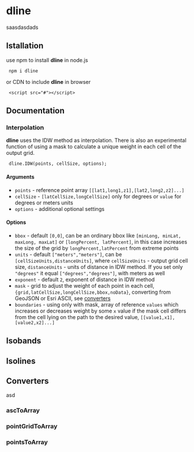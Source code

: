 # dline
saasdasdads
## Istallation
  use npm to install **dline** in node.js 
```
 npm i dline
```
 or CDN to include **dline** in browser
```
 <script src="#"></script>
```
## Documentation

### Interpolation

  **dline** uses the IDW method as interpolation. There is also an experimental function of using a mask to calculate a unique weight in each cell of the output grid.

```
 dline.IDW(points, cellSize, options);
```
#### Arguments
 - `points` - reference point array `[[lat1,long1,z1],[lat2,long2,z2]...]`
 - `cellSize` - `[latCellSize,longCellSize]` only for degrees or `value` for degrees or meters units
 - `options` - additional optional settings

#### Options
 - `bbox` - default `[0,0]`, can be an ordinary bbox like `[minLong, minLat, maxLong, maxLat]`  or `[longPercent, latPercent]`, in this case increases the size of the grid by `longPercent,latPercent` from extreme points
 - `units` - default `["meters","meters"]`, can be `[cellSizeUnits,distanceUnits]`, where `cellSizeUnits` - output grid cell size, `distanceUnits` - units of distance in IDW method. If you set only  `"degrees"` it equal `["degrees","degrees"]`, with meters as well
 - `exponent` - default `2`,  exponent of distance in IDW method
 - `mask` - grid to adjust the weight of each point in each cell, `{grid,latCellSize,longCellSize,bbox,noData}`, converting from GeoJSON or Esri ASCII, see [converters](##Converters)
 - `boundaries` - using only with mask, array of reference `values` which increases or decreases weight by some `x` value if the mask cell differs from the cell lying on the path to the desired value, `[[value1,x1],[value2,x2]...]`

## Isobands

  

## Isolines

  

## Converters
asd
  

### ascToArray

  

### pointGridToArray

  

### pointsToArray